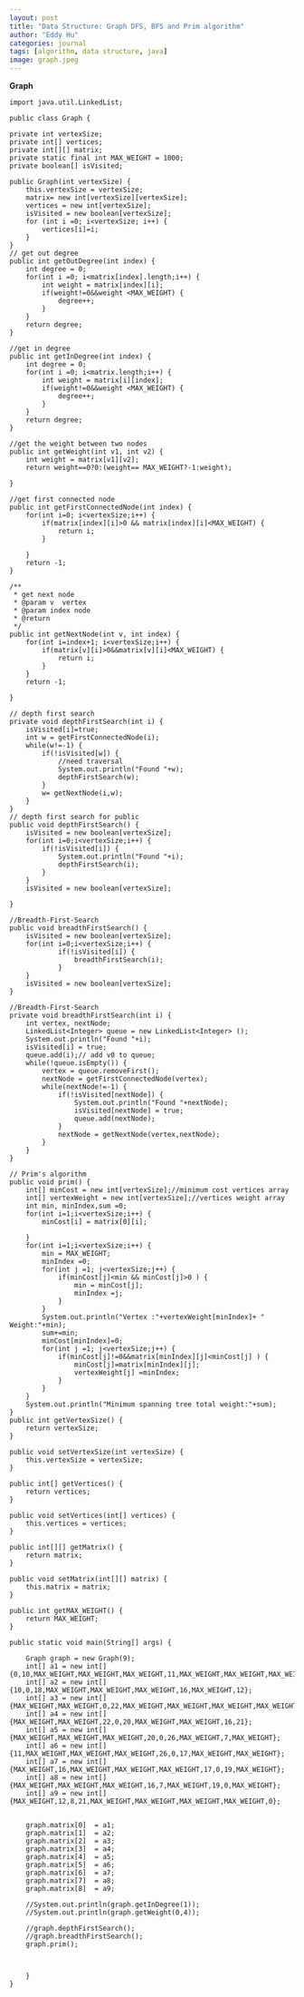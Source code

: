 ```yaml
---
layout: post
title: "Data Structure: Graph DFS, BFS and Prim algorithm"
author: "Eddy Hu"
categories: journal
tags: [algorithm, data structure, java]
image: graph.jpeg
---
```



**Graph**

    import java.util.LinkedList;

    public class Graph {

	private int vertexSize;
	private int[] vertices;
	private int[][] matrix;
	private static final int MAX_WEIGHT = 1000;
	private boolean[] isVisited;
	
	public Graph(int vertexSize) {
		this.vertexSize = vertexSize;
		matrix= new int[vertexSize][vertexSize];
		vertices = new int[vertexSize];
		isVisited = new boolean[vertexSize];
		for	(int i =0; i<vertexSize; i++) {
			vertices[i]=i;
		}
	}
	// get out degree
	public int getOutDegree(int index) {
		int degree = 0;
		for(int i =0; i<matrix[index].length;i++) {
			int weight = matrix[index][i];
			if(weight!=0&&weight <MAX_WEIGHT) {
				degree++;
			}
		}
		return degree;
	}
	
	//get in degree
	public int getInDegree(int index) {
		int degree = 0;
		for(int i =0; i<matrix.length;i++) {
			int weight = matrix[i][index];
			if(weight!=0&&weight <MAX_WEIGHT) {
				degree++;
			}
		}
		return degree;
	}
	
	//get the weight between two nodes
	public int getWeight(int v1, int v2) {
		int weight = matrix[v1][v2];
		return weight==0?0:(weight== MAX_WEIGHT?-1:weight);
		
	}
	
	//get first connected node
	public int getFirstConnectedNode(int index) {
		for(int i=0; i<vertexSize;i++) {
			if(matrix[index][i]>0 && matrix[index][i]<MAX_WEIGHT) {
				return i;
			}
			
		}
		return -1;
	}
	
	/**
	 * get next node
	 * @param v  vertex
	 * @param index node
	 * @return
	 */
	public int getNextNode(int v, int index) {
		for(int i=index+1; i<vertexSize;i++) {
			if(matrix[v][i]>0&&matrix[v][i]<MAX_WEIGHT) {
				return i;
			}
		}
		return -1;
		
	}
	
	// depth first search
	private void depthFirstSearch(int i) {
		isVisited[i]=true;
		int w = getFirstConnectedNode(i);
		while(w!=-1) {
			if(!isVisited[w]) {
				//need traversal
				System.out.println("Found "+w);
				depthFirstSearch(w);
			}
			w= getNextNode(i,w);
		}
	}
	// depth first search for public
	public void depthFirstSearch() {
		isVisited = new boolean[vertexSize];
		for(int i=0;i<vertexSize;i++) {
			if(!isVisited[i]) {
				System.out.println("Found "+i);
				depthFirstSearch(i);
			}
		}
		isVisited = new boolean[vertexSize];
		
	}
	
	//Breadth-First-Search
	public void breadthFirstSearch() {
		isVisited = new boolean[vertexSize];
		for(int i=0;i<vertexSize;i++) {
				if(!isVisited[i]) {
					breadthFirstSearch(i);
				}
		}
		isVisited = new boolean[vertexSize];
	}
    
	//Breadth-First-Search
	private void breadthFirstSearch(int i) {
		int vertex, nextNode;
		LinkedList<Integer> queue = new LinkedList<Integer> ();
		System.out.println("Found "+i);
		isVisited[i] = true;
		queue.add(i);// add v0 to queue;
		while(!queue.isEmpty()) {
			vertex = queue.removeFirst();
			nextNode = getFirstConnectedNode(vertex);
			while(nextNode!=-1) {
				if(!isVisited[nextNode]) {
					System.out.println("Found "+nextNode);
					isVisited[nextNode] = true;
					queue.add(nextNode);
				}
				nextNode = getNextNode(vertex,nextNode);
			}
		}
	}
	
	// Prim's algorithm 
	public void prim() {
		int[] minCost = new int[vertexSize];//minimum cost vertices array
		int[] vertexWeight = new int[vertexSize];//vertices weight array
		int min, minIndex,sum =0;
		for(int i=1;i<vertexSize;i++) {
			minCost[i] = matrix[0][i];
			
		}
		for(int i=1;i<vertexSize;i++) {
			min = MAX_WEIGHT;
			minIndex =0;
			for(int j =1; j<vertexSize;j++) {
				if(minCost[j]<min && minCost[j]>0 ) {
					min = minCost[j];
					minIndex =j;
				}
			}
			System.out.println("Vertex :"+vertexWeight[minIndex]+ " Weight:"+min);
			sum+=min;
			minCost[minIndex]=0;
			for(int j =1; j<vertexSize;j++) {
				if(minCost[j]!=0&&matrix[minIndex][j]<minCost[j] ) {
					minCost[j]=matrix[minIndex][j];
					vertexWeight[j] =minIndex;
				}
			}
		}
		System.out.println("Minimum spanning tree total weight:"+sum);
	}
	public int getVertexSize() {
		return vertexSize;
	}
   
	public void setVertexSize(int vertexSize) {
		this.vertexSize = vertexSize;
	}

	public int[] getVertices() {
		return vertices;
	}

	public void setVertices(int[] vertices) {
		this.vertices = vertices;
	}

	public int[][] getMatrix() {
		return matrix;
	}

	public void setMatrix(int[][] matrix) {
		this.matrix = matrix;
	}

	public int getMAX_WEIGHT() {
		return MAX_WEIGHT;
	}

	public static void main(String[] args) {
		
		Graph graph = new Graph(9);
		int[] a1 = new int[] {0,10,MAX_WEIGHT,MAX_WEIGHT,MAX_WEIGHT,11,MAX_WEIGHT,MAX_WEIGHT,MAX_WEIGHT};
		int[] a2 = new int[] {10,0,18,MAX_WEIGHT,MAX_WEIGHT,MAX_WEIGHT,16,MAX_WEIGHT,12};
		int[] a3 = new int[] {MAX_WEIGHT,MAX_WEIGHT,0,22,MAX_WEIGHT,MAX_WEIGHT,MAX_WEIGHT,MAX_WEIGHT,8};
		int[] a4 = new int[] {MAX_WEIGHT,MAX_WEIGHT,22,0,20,MAX_WEIGHT,MAX_WEIGHT,16,21};
		int[] a5 = new int[] {MAX_WEIGHT,MAX_WEIGHT,MAX_WEIGHT,20,0,26,MAX_WEIGHT,7,MAX_WEIGHT};
		int[] a6 = new int[] {11,MAX_WEIGHT,MAX_WEIGHT,MAX_WEIGHT,26,0,17,MAX_WEIGHT,MAX_WEIGHT};
		int[] a7 = new int[] {MAX_WEIGHT,16,MAX_WEIGHT,MAX_WEIGHT,MAX_WEIGHT,17,0,19,MAX_WEIGHT};
		int[] a8 = new int[] {MAX_WEIGHT,MAX_WEIGHT,MAX_WEIGHT,16,7,MAX_WEIGHT,19,0,MAX_WEIGHT};
		int[] a9 = new int[] {MAX_WEIGHT,12,8,21,MAX_WEIGHT,MAX_WEIGHT,MAX_WEIGHT,MAX_WEIGHT,0};
		

		graph.matrix[0]  = a1;
		graph.matrix[1]  = a2;
		graph.matrix[2]  = a3;
		graph.matrix[3]  = a4;
		graph.matrix[4]  = a5;
		graph.matrix[5]  = a6;
		graph.matrix[6]  = a7;
		graph.matrix[7]  = a8;
		graph.matrix[8]  = a9;
		
		//System.out.println(graph.getInDegree(1));
		//System.out.println(graph.getWeight(0,4));
		
		//graph.depthFirstSearch();
		//graph.breadthFirstSearch();
		graph.prim();

		

    	}
    }

